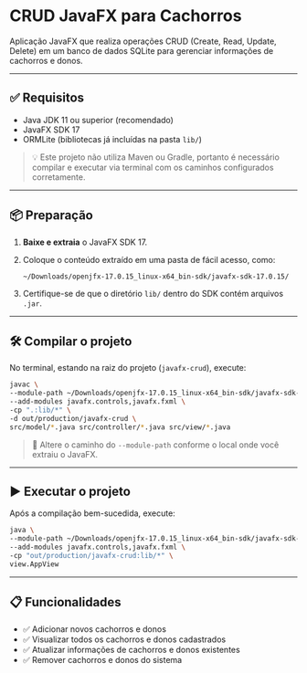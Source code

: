 # CRUD JavaFX para Cachorros

Aplicação JavaFX que realiza operações CRUD (Create, Read, Update, Delete) em um banco de dados SQLite para gerenciar informações de cachorros e donos.

---

## ✅ Requisitos

- Java JDK 11 ou superior (recomendado)
- JavaFX SDK 17
- ORMLite (bibliotecas já incluídas na pasta `lib/`)

> 💡 Este projeto não utiliza Maven ou Gradle, portanto é necessário compilar e executar via terminal com os caminhos configurados corretamente.

---

## 📦 Preparação

1. **Baixe e extraia** o JavaFX SDK 17.
2. Coloque o conteúdo extraído em uma pasta de fácil acesso, como:

   ```
   ~/Downloads/openjfx-17.0.15_linux-x64_bin-sdk/javafx-sdk-17.0.15/
   ```

3. Certifique-se de que o diretório `lib/` dentro do SDK contém arquivos `.jar`.

---

## 🛠️ Compilar o projeto

No terminal, estando na raiz do projeto (`javafx-crud`), execute:

```bash
javac \
--module-path ~/Downloads/openjfx-17.0.15_linux-x64_bin-sdk/javafx-sdk-17.0.15/lib \
--add-modules javafx.controls,javafx.fxml \
-cp ".:lib/*" \
-d out/production/javafx-crud \
src/model/*.java src/controller/*.java src/view/*.java
```

> 🔁 Altere o caminho do `--module-path` conforme o local onde você extraiu o JavaFX.

---

## ▶️ Executar o projeto

Após a compilação bem-sucedida, execute:

```bash
java \
--module-path ~/Downloads/openjfx-17.0.15_linux-x64_bin-sdk/javafx-sdk-17.0.15/lib \
--add-modules javafx.controls,javafx.fxml \
-cp "out/production/javafx-crud:lib/*" \
view.AppView
```

---

## 📋 Funcionalidades

- ✅ Adicionar novos cachorros e donos
- ✅ Visualizar todos os cachorros e donos cadastrados
- ✅ Atualizar informações de cachorros e donos existentes
- ✅ Remover cachorros e donos do sistema
